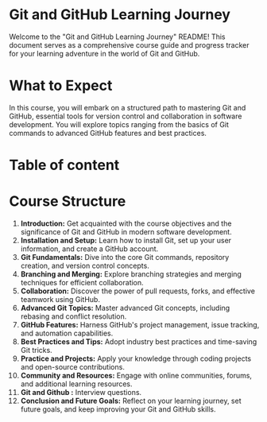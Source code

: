 # Git and GitHub Learning Journey

Welcome to the "Git and GitHub Learning Journey" README! This document serves as a comprehensive course guide and progress tracker for your learning adventure in the world of Git and GitHub.

# What to Expect

In this course, you will embark on a structured path to mastering Git and GitHub, essential tools for version control and collaboration in software development. You will explore topics ranging from the basics of Git commands to advanced GitHub features and best practices.

# Table of content 

# Course Structure

1. **Introduction:** Get acquainted with the course objectives and the significance of Git and GitHub in modern software development.
2. **Installation and Setup:** Learn how to install Git, set up your user information, and create a GitHub account.
3. **Git Fundamentals:** Dive into the core Git commands, repository creation, and version control concepts.
4. **Branching and Merging:** Explore branching strategies and merging techniques for efficient collaboration.
5. **Collaboration:** Discover the power of pull requests, forks, and effective teamwork using GitHub.
6. **Advanced Git Topics:** Master advanced Git concepts, including rebasing and conflict resolution.
7. **GitHub Features:** Harness GitHub's project management, issue tracking, and automation capabilities.
8. **Best Practices and Tips:** Adopt industry best practices and time-saving Git tricks.
9. **Practice and Projects:** Apply your knowledge through coding projects and open-source contributions.
10. **Community and Resources:** Engage with online communities, forums, and additional learning resources.
11. **Git and Github :** Interview questions. 
12. **Conclusion and Future Goals:** Reflect on your learning journey, set future goals, and keep improving your Git and GitHub skills.
